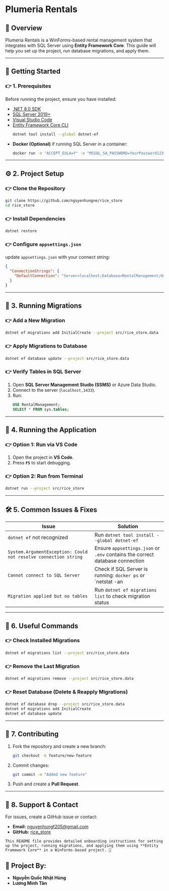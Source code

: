 # Plumeria Rentals

## 📌 Overview
Plumeria Rentals is a WinForms-based rental management system that integrates with SQL Server using **Entity Framework Core**. This guide will help you set up the project, run database migrations, and apply them.

---

## 🚀 Getting Started

### **👉 1. Prerequisites**
Before running the project, ensure you have installed:
- [.NET 8.0 SDK](https://dotnet.microsoft.com/en-us/download/dotnet/8.0)
- [SQL Server 2019+](https://www.microsoft.com/en-us/sql-server/sql-server-downloads)
- [Visual Studio Code](https://code.visualstudio.com/)
- [Entity Framework Core CLI](https://learn.microsoft.com/en-us/ef/core/cli/dotnet)
  ```sh
  dotnet tool install --global dotnet-ef
  ```
- **Docker (Optional)** if running SQL Server in a container:
  ```sh
  docker run -e "ACCEPT_EULA=Y" -e "MSSQL_SA_PASSWORD=YourPassword123" -p 1433:1433 --name sqlserver -d mcr.microsoft.com/mssql/server:2019-latest
  ```

---

## ⚙️ **2. Project Setup**
### **👉 Clone the Repository**
```sh
git clone https://github.com/nguyenhungne/rice_store
cd rice_store
```

### **👉 Install Dependencies**
```sh
dotnet restore
```

### **👉 Configure `appsettings.json`**

update `appsettings.json` with your connect string:
```json
{
  "ConnectionStrings": {
    "DefaultConnection": "Server=localhost;Database=RentalManagement;User Id=sa;Password=YourPassword123;"
  }
}
```

---

## 📝 **3. Running Migrations**
### **👉 Add a New Migration**
```sh
dotnet ef migrations add InitialCreate --project src/rice_store.data
```

### **👉 Apply Migrations to Database**
```sh
dotnet ef database update --project src/rice_store.data
```

### **👉 Verify Tables in SQL Server**
1. Open **SQL Server Management Studio (SSMS)** or Azure Data Studio.
2. Connect to the server (`localhost,1433`).
3. Run:
   ```sql
   USE RentalManagement;
   SELECT * FROM sys.tables;
   ```

---

## 🏃 **4. Running the Application**
### **👉 Option 1: Run via VS Code**
1. Open the project in **VS Code**.
2. Press **`F5`** to start debugging.

### **👉 Option 2: Run from Terminal**
```sh
dotnet run --project src/rice_store
```

---

## 🛠 **5. Common Issues & Fixes**
| **Issue** | **Solution** |
|-----------|-------------|
| `dotnet ef` not recognized | Run `dotnet tool install --global dotnet-ef` |
| `System.ArgumentException: Could not resolve connection string` | Ensure `appsettings.json` or `.env` contains the correct database connection |
| `Cannot connect to SQL Server` | Check if SQL Server is running: `docker ps` or `netstat -an | find "1433"` |
| `Migration applied but no tables` | Run `dotnet ef migrations list` to check migration status |

---

## 🎯 **6. Useful Commands**
### **👉 Check Installed Migrations**
```sh
dotnet ef migrations list --project src/rice_store.data
```

### **👉 Remove the Last Migration**
```sh
dotnet ef migrations remove --project src/rice_store.data
```

### **👉 Reset Database (Delete & Reapply Migrations)**
```sh
dotnet ef database drop --project src/rice_store.data
dotnet ef migrations add InitialCreate
dotnet ef database update
```

---

## 🎉 **7. Contributing**
1. Fork the repository and create a new branch:
   ```sh
   git checkout -b feature/new-feature
   ```
2. Commit changes:
   ```sh
   git commit -m "Added new feature"
   ```
3. Push and create a **Pull Request**.

---

## 💪 **8. Support & Contact**
For issues, create a GitHub issue or contact:
- **Email:** nguyenhungf205@gmail.com
- **GitHub:** [rice_store](https://github.com/nguyenhungne)
```
This README file provides detailed onboarding instructions for setting up the project, running migrations, and applying them using **Entity Framework Core** in a WinForms-based project. 🚀
```

## 📌 Project By:
- **Nguyễn Quốc Nhật Hùng**
- **Lương Minh Tân**
